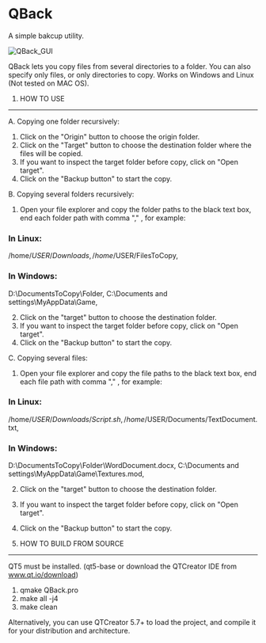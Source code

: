# QBack
A simple bakcup utility.

![QBack_GUI](https://5c57bd3a-a-62cb3a1a-s-sites.googlegroups.com/site/gtronick/QBack_v1.1.0.PNG)

QBack lets you copy files from several directories to a folder. You can also specify only files, or only directories to copy. Works on Windows and Linux (Not tested on MAC OS).

1. HOW TO USE
-------------------------------

A. Copying one folder recursively:

  1. Click on the "Origin" button to choose the origin folder.
  2. Click on the "Target" button to choose the destination folder where the files will be copied.
  3. If you want to inspect the target folder before copy, click on "Open target".
  4. Click on the "Backup button" to start the copy.

B. Copying several folders recursively:

  1. Open your file explorer and copy the folder paths to the black text box, end each folder path with comma "," , for example: 

### In Linux: 

  /home/$USER/Downloads,
  /home/$USER/FilesToCopy,
  
### In Windows:
  
  D:\DocumentsToCopy\Folder,
  C:\Documents and settings\MyAppData\Game,

  2. Click on the "target" button to choose the destination folder.
  3. If you want to inspect the target folder before copy, click on "Open target".
  4. Click on the "Backup button" to start the copy.

C. Copying several files:

  1. Open your file explorer and copy the file paths to the black text box, end each file path with comma "," , for example:

### In Linux:

  /home/$USER/Downloads/Script.sh,
  /home/$USER/Documents/TextDocument.txt,

### In Windows:

  D:\DocumentsToCopy\Folder\WordDocument.docx,
  C:\Documents and settings\MyAppData\Game\Textures.mod,

  2. Click on the "target" button to choose the destination folder.
  3. If you want to inspect the target folder before copy, click on "Open target".
  4. Click on the "Backup button" to start the copy.

2. HOW TO BUILD FROM SOURCE
------------------------------------------------

QT5 must be installed. (qt5-base or download the QTCreator IDE from www.qt.io/download)

  1. qmake QBack.pro
  2. make all -j4
  3. make clean

Alternatively, you can use QTCreator 5.7+ to load the project, and compile it for your distribution and architecture.
